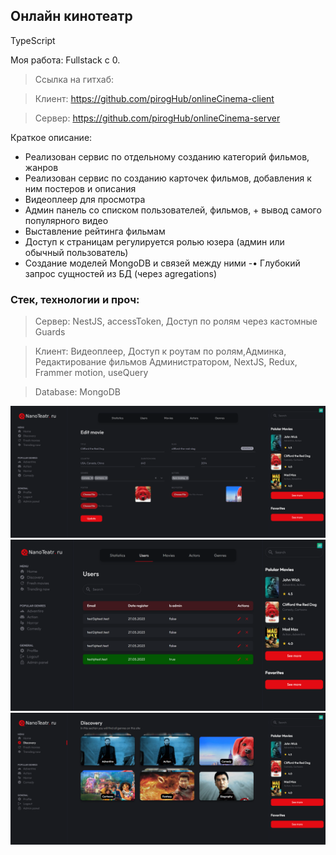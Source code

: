 ## Онлайн кинотеатр

TypeScript

Моя работа: Fullstack с 0.

>Ссылка на гитхаб:

>Клиент: https://github.com/pirogHub/onlineCinema-client

>Сервер: https://github.com/pirogHub/onlineCinema-server

Краткое описание:
- Реализован сервис по отдельному созданию категорий фильмов, жанров
- Реализован сервис по созданию карточек фильмов, добавления к ним постеров и описания
- Видеоплеер для просмотра
- Админ панель со списком пользователей, фильмов, + вывод самого популярного видео
- Выставление рейтинга фильмам
- Доступ к страницам регулируется ролью юзера (админ или обычный пользователь)
- Создание моделей MongoDB и связей между ними
-• Глубокий запрос сущностей из БД (через agregations)


### Стек, технологии и проч:
>Сервер:
NestJS, accessToken, Доступ по ролям через кастомные Guards

>Клиент:
Видеоплеер, Доступ к роутам по ролям,Админка, Редактирование фильмов Администратором, NextJS, Redux, Frammer motion, useQuery

>Database: MongoDB

![channel](admin.movies.png)
![main](admin.user.png)
![player](discovery.png)
